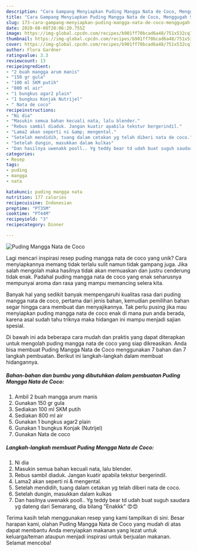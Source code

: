 ```yaml
---
description: "Cara Gampang Menyiapkan Puding Mangga Nata de Coco, Menggugah Selera"
title: "Cara Gampang Menyiapkan Puding Mangga Nata de Coco, Menggugah Selera"
slug: 173-cara-gampang-menyiapkan-puding-mangga-nata-de-coco-menggugah-selera
date: 2020-08-08T20:06:20.755Z
image: https://img-global.cpcdn.com/recipes/b901ff70bcad6a48/751x532cq70/puding-mangga-nata-de-coco-foto-resep-utama.jpg
thumbnail: https://img-global.cpcdn.com/recipes/b901ff70bcad6a48/751x532cq70/puding-mangga-nata-de-coco-foto-resep-utama.jpg
cover: https://img-global.cpcdn.com/recipes/b901ff70bcad6a48/751x532cq70/puding-mangga-nata-de-coco-foto-resep-utama.jpg
author: Flora Gardner
ratingvalue: 3.3
reviewcount: 13
recipeingredient:
- "2 buah mangga arum manis"
- "150 gr gula"
- "100 ml SKM putih"
- "800 ml air"
- "1 bungkus agar2 plain"
- "1 bungkus Konjak Nutrijel"
- " Nata de coco"
recipeinstructions:
- "Ni dia"
- "Masukin semua bahan kecuali nata, lalu blender."
- "Rebus sambil diaduk. Jangan kuatir apabila tekstur bergerindil."
- "Lama2 akan seperti ni &amp; mengental."
- "Setelah mendidih, tuang dalam cetakan yg telah diberi nata de coco."
- "Setelah dungin, masukkan dalam kulkas"
- "Dan hasilnya uwenakk pooll.. Yg teddy bear td udah buat suguh saudara yg dateng dari Semarang, dia bilang &#34;Enakkk&#34; 😍😍"
categories:
- Resep
tags:
- puding
- mangga
- nata

katakunci: puding mangga nata 
nutrition: 177 calories
recipecuisine: Indonesian
preptime: "PT35M"
cooktime: "PT44M"
recipeyield: "3"
recipecategory: Dinner

---
```



![Puding Mangga Nata de Coco](https://img-global.cpcdn.com/recipes/b901ff70bcad6a48/751x532cq70/puding-mangga-nata-de-coco-foto-resep-utama.jpg)

Lagi mencari inspirasi resep puding mangga nata de coco yang unik? Cara menyiapkannya memang tidak terlalu sulit namun tidak gampang juga. Jika salah mengolah maka hasilnya tidak akan memuaskan dan justru cenderung tidak enak. Padahal puding mangga nata de coco yang enak seharusnya mempunyai aroma dan rasa yang mampu memancing selera kita.



Banyak hal yang sedikit banyak mempengaruhi kualitas rasa dari puding mangga nata de coco, pertama dari jenis bahan, kemudian pemilihan bahan segar hingga cara membuat dan menyajikannya. Tak perlu pusing jika mau menyiapkan puding mangga nata de coco enak di mana pun anda berada, karena asal sudah tahu triknya maka hidangan ini mampu menjadi sajian spesial.


Di bawah ini ada beberapa cara mudah dan praktis yang dapat diterapkan untuk mengolah puding mangga nata de coco yang siap dikreasikan. Anda bisa membuat Puding Mangga Nata de Coco menggunakan 7 bahan dan 7 langkah pembuatan. Berikut ini langkah-langkah dalam membuat hidangannya.

<!--inarticleads1-->

##### Bahan-bahan dan bumbu yang dibutuhkan dalam pembuatan Puding Mangga Nata de Coco:

1. Ambil 2 buah mangga arum manis
1. Gunakan 150 gr gula
1. Sediakan 100 ml SKM putih
1. Sediakan 800 ml air
1. Gunakan 1 bungkus agar2 plain
1. Gunakan 1 bungkus Konjak (Nutrijel)
1. Gunakan  Nata de coco




<!--inarticleads2-->

##### Langkah-langkah membuat Puding Mangga Nata de Coco:

1. Ni dia
1. Masukin semua bahan kecuali nata, lalu blender.
1. Rebus sambil diaduk. Jangan kuatir apabila tekstur bergerindil.
1. Lama2 akan seperti ni &amp; mengental.
1. Setelah mendidih, tuang dalam cetakan yg telah diberi nata de coco.
1. Setelah dungin, masukkan dalam kulkas
1. Dan hasilnya uwenakk pooll.. Yg teddy bear td udah buat suguh saudara yg dateng dari Semarang, dia bilang &#34;Enakkk&#34; 😍😍




Terima kasih telah menggunakan resep yang kami tampilkan di sini. Besar harapan kami, olahan Puding Mangga Nata de Coco yang mudah di atas dapat membantu Anda menyiapkan makanan yang lezat untuk keluarga/teman ataupun menjadi inspirasi untuk berjualan makanan. Selamat mencoba!
